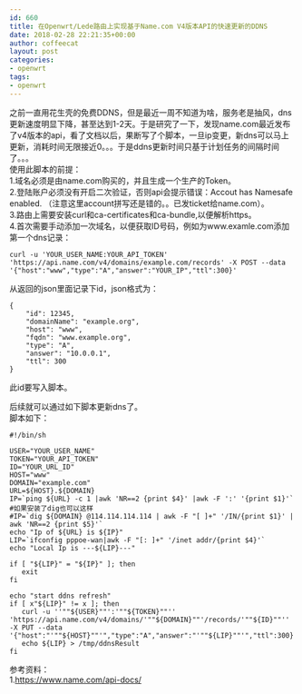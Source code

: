 ```yaml
---
id: 660
title: 在Openwrt/Lede路由上实现基于Name.com V4版本API的快速更新的DDNS
date: 2018-02-28 22:21:35+00:00
author: coffeecat
layout: post
categories:
- openwrt
tags:
- openwrt
---
```

之前一直用花生壳的免费DDNS，但是最近一周不知道为啥，服务老是抽风，dns更新速度明显下降，甚至达到1-2天。于是研究了一下，发现name.com最近发布了v4版本的api，看了文档以后，果断写了个脚本，一旦ip变更，新dns可以马上更新，消耗时间无限接近0。。。于是ddns更新时间只基于计划任务的间隔时间了。。。  
使用此脚本的前提：  
1.域名必须是由name.com购买的，并且生成一个生产的Token。  
2.登陆账户必须没有开启二次验证，否则api会提示错误：Accout has Namesafe enabled. （注意这里account拼写还是错的。。已发ticket给name.com）。  
3.路由上需要安装curl和ca-certificates和ca-bundle,以便解析https。  
4.首次需要手动添加一次域名，以便获取ID号码，例如为www.examle.com添加第一个dns记录：  
<!--more-->

<pre><code class="language-sh">curl -u 'YOUR_USER_NAME:YOUR_API_TOKEN' 'https://api.name.com/v4/domains/example.com/records' -X POST --data '{"host":"www","type":"A","answer":"YOUR_IP","ttl":300}'</code></pre>

从返回的json里面记录下id，json格式为：

<pre><code class="language-sh">{
    "id": 12345,
    "domainName": "example.org",
    "host": "www",
    "fqdn": "www.example.org",
    "type": "A",
    "answer": "10.0.0.1",
    "ttl": 300
}</code></pre>

此id要写入脚本。

后续就可以通过如下脚本更新dns了。  
脚本如下：

<pre><code class="language-vim">#!/bin/sh

USER="YOUR_USER_NAME"
TOKEN="YOUR_API_TOKEN"
ID="YOUR_URL_ID"
HOST="www"
DOMAIN="example.com"
URL=${HOST}.${DOMAIN}
IP=`ping ${URL} -c 1 |awk 'NR==2 {print $4}' |awk -F ':' '{print $1}'`
#如果安装了dig也可以这样
#IP=`dig ${DOMAIN} @114.114.114.114 | awk -F "[ ]+" '/IN/{print $1}' | awk 'NR==2 {print $5}'`
echo "Ip of ${URL} is ${IP}"
LIP=`ifconfig pppoe-wan|awk -F "[: ]+" '/inet addr/{print $4}'`
echo "Local Ip is ---${LIP}---"

if [ "${LIP}" = "${IP}" ]; then
   exit
fi

echo "start ddns refresh"
if [ x"${LIP}" != x ]; then
   curl -u ''""${USER}""':'""${TOKEN}""'' 'https://api.name.com/v4/domains/'""${DOMAIN}""'/records/'""${ID}""'' -X PUT --data '{"host":"'""${HOST}""'","type":"A","answer":"'""${LIP}""'","ttl":300}'
   echo ${LIP} &gt; /tmp/ddnsResult
fi</code></pre>

参考资料：  
1.https://www.name.com/api-docs/
